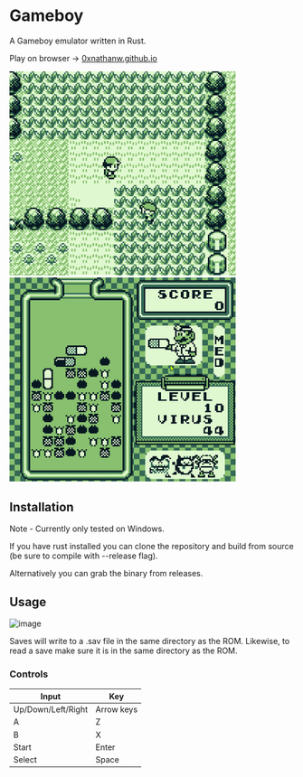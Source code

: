 # Gameboy
A Gameboy emulator written in Rust.

Play on browser -> [0xnathanw.github.io]([0xnathanw.github.io](https://0xnathanw.github.io/))

<img src="assets/pokemon.gif" width="400"> <img src="assets/dr_mario.gif" width="400">

## Installation
Note - Currently only tested on Windows.

If you have rust installed you can clone the repository and build from source (be sure to compile with --release flag).

Alternatively you can grab the binary from releases.

## Usage

![image](https://user-images.githubusercontent.com/86011312/196007956-21586824-334e-42b3-96c6-cc92470c6bfa.png)

Saves will write to a .sav file in the same directory as the ROM.  Likewise, to read a save make sure it is in the same directory as the ROM.

### Controls
| Input       | Key         |
| ----------- | ----------- |
| Up/Down/Left/Right   | Arrow keys  |
| A   | Z        |
| B   | X        |
| Start | Enter  |
| Select | Space |
